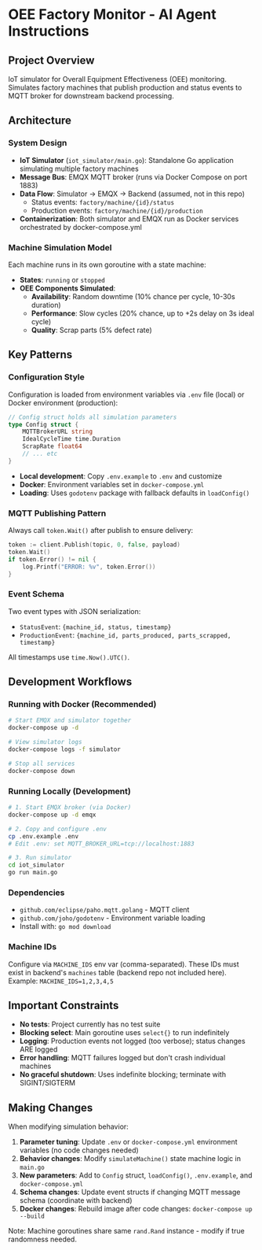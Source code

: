 # OEE Factory Monitor - AI Agent Instructions

## Project Overview

IoT simulator for Overall Equipment Effectiveness (OEE) monitoring. Simulates factory machines that publish production and status events to MQTT broker for downstream backend processing.

## Architecture

### System Design

- **IoT Simulator** (`iot_simulator/main.go`): Standalone Go application simulating multiple factory machines
- **Message Bus**: EMQX MQTT broker (runs via Docker Compose on port 1883)
- **Data Flow**: Simulator → EMQX → Backend (assumed, not in this repo)
  - Status events: `factory/machine/{id}/status`
  - Production events: `factory/machine/{id}/production`
- **Containerization**: Both simulator and EMQX run as Docker services orchestrated by docker-compose.yml

### Machine Simulation Model

Each machine runs in its own goroutine with a state machine:

- **States**: `running` or `stopped`
- **OEE Components Simulated**:
  - **Availability**: Random downtime (10% chance per cycle, 10-30s duration)
  - **Performance**: Slow cycles (20% chance, up to +2s delay on 3s ideal cycle)
  - **Quality**: Scrap parts (5% defect rate)

## Key Patterns

### Configuration Style

Configuration is loaded from environment variables via `.env` file (local) or Docker environment (production):

```go
// Config struct holds all simulation parameters
type Config struct {
    MQTTBrokerURL string
    IdealCycleTime time.Duration
    ScrapRate float64
    // ... etc
}
```

- **Local development**: Copy `.env.example` to `.env` and customize
- **Docker**: Environment variables set in `docker-compose.yml`
- **Loading**: Uses `godotenv` package with fallback defaults in `loadConfig()`

### MQTT Publishing Pattern

Always call `token.Wait()` after publish to ensure delivery:

```go
token := client.Publish(topic, 0, false, payload)
token.Wait()
if token.Error() != nil {
    log.Printf("ERROR: %v", token.Error())
}
```

### Event Schema

Two event types with JSON serialization:

- `StatusEvent`: `{machine_id, status, timestamp}`
- `ProductionEvent`: `{machine_id, parts_produced, parts_scrapped, timestamp}`

All timestamps use `time.Now().UTC()`.

## Development Workflows

### Running with Docker (Recommended)

```bash
# Start EMQX and simulator together
docker-compose up -d

# View simulator logs
docker-compose logs -f simulator

# Stop all services
docker-compose down
```

### Running Locally (Development)

```bash
# 1. Start EMQX broker (via Docker)
docker-compose up -d emqx

# 2. Copy and configure .env
cp .env.example .env
# Edit .env: set MQTT_BROKER_URL=tcp://localhost:1883

# 3. Run simulator
cd iot_simulator
go run main.go
```

### Dependencies

- `github.com/eclipse/paho.mqtt.golang` - MQTT client
- `github.com/joho/godotenv` - Environment variable loading
- Install with: `go mod download`

### Machine IDs

Configure via `MACHINE_IDS` env var (comma-separated). These IDs must exist in backend's `machines` table (backend repo not included here). Example: `MACHINE_IDS=1,2,3,4,5`

## Important Constraints

- **No tests**: Project currently has no test suite
- **Blocking select**: Main goroutine uses `select{}` to run indefinitely
- **Logging**: Production events not logged (too verbose); status changes ARE logged
- **Error handling**: MQTT failures logged but don't crash individual machines
- **No graceful shutdown**: Uses indefinite blocking; terminate with SIGINT/SIGTERM

## Making Changes

When modifying simulation behavior:

1. **Parameter tuning**: Update `.env` or `docker-compose.yml` environment variables (no code changes needed)
2. **Behavior changes**: Modify `simulateMachine()` state machine logic in `main.go`
3. **New parameters**: Add to `Config` struct, `loadConfig()`, `.env.example`, and `docker-compose.yml`
4. **Schema changes**: Update event structs if changing MQTT message schema (coordinate with backend)
5. **Docker changes**: Rebuild image after code changes: `docker-compose up --build`

Note: Machine goroutines share same `rand.Rand` instance - modify if true randomness needed.
